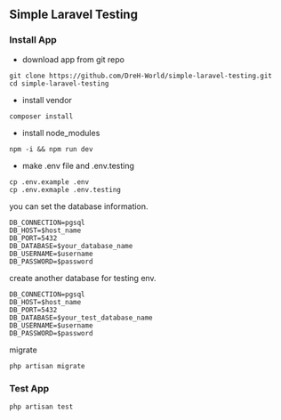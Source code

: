 
## Simple Laravel Testing

### Install App
- download app from git repo
```commandline
git clone https://github.com/DreH-World/simple-laravel-testing.git
cd simple-laravel-testing
```

- install vendor
```commandline
composer install
```
- install node_modules
```commandline
npm -i && npm run dev
```

- make .env file and .env.testing
```command line
cp .env.example .env
cp .env.exmaple .env.testing
```

you can set the database information.
```
DB_CONNECTION=pgsql
DB_HOST=$host_name
DB_PORT=5432
DB_DATABASE=$your_database_name
DB_USERNAME=$username
DB_PASSWORD=$password
```
create another database for testing env.
```
DB_CONNECTION=pgsql
DB_HOST=$host_name
DB_PORT=5432
DB_DATABASE=$your_test_database_name
DB_USERNAME=$username
DB_PASSWORD=$password
```
migrate
```commandline
php artisan migrate
```

### Test App
```commandline
php artisan test
```
